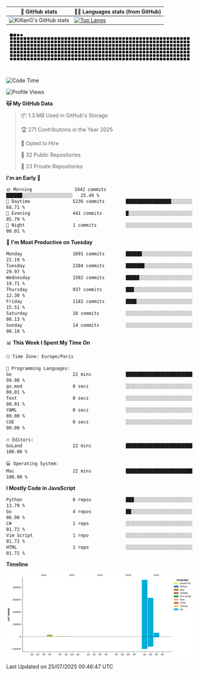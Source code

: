 | 🌚 GitHub stats | 👨‍💻 Languages stats (from GitHub) |
|-----------------|--------------------|
| ![KillianG's GitHub stats](https://github-readme-stats.vercel.app/api?username=KillianG&count_private=true&show_icons=true&theme=dark) | [![Top Langs](https://github-readme-stats.vercel.app/api/top-langs/?username=KillianG&layout=compact&theme=dark&hide=HTML)](https://github.com/anuraghazra/github-readme-stats) |

![github-contributions-snake](https://raw.githubusercontent.com/KillianG/KillianG/refs/heads/output/github-contribution-grid-snake-dark.svg)

<!--START_SECTION:waka-->
![Code Time](http://img.shields.io/badge/Code%20Time-4%20hrs%2034%20mins-blue)

![Profile Views](http://img.shields.io/badge/Profile%20Views-122-blue)

**🐱 My GitHub Data** 

> 📦 1.3 MB Used in GitHub's Storage 
 > 
> 🏆 271 Contributions in the Year 2025
 > 
> 💼 Opted to Hire
 > 
> 📜 32 Public Repositories 
 > 
> 🔑 23 Private Repositories 
 > 
**I'm an Early 🐤** 

```text
🌞 Morning                1942 commits        ██████░░░░░░░░░░░░░░░░░░░   25.49 % 
🌆 Daytime                5236 commits        █████████████████░░░░░░░░   68.71 % 
🌃 Evening                441 commits         █░░░░░░░░░░░░░░░░░░░░░░░░   05.79 % 
🌙 Night                  1 commits           ░░░░░░░░░░░░░░░░░░░░░░░░░   00.01 % 
```
📅 **I'm Most Productive on Tuesday** 

```text
Monday                   1691 commits        ██████░░░░░░░░░░░░░░░░░░░   22.19 % 
Tuesday                  2284 commits        ███████░░░░░░░░░░░░░░░░░░   29.97 % 
Wednesday                1502 commits        █████░░░░░░░░░░░░░░░░░░░░   19.71 % 
Thursday                 937 commits         ███░░░░░░░░░░░░░░░░░░░░░░   12.30 % 
Friday                   1182 commits        ████░░░░░░░░░░░░░░░░░░░░░   15.51 % 
Saturday                 10 commits          ░░░░░░░░░░░░░░░░░░░░░░░░░   00.13 % 
Sunday                   14 commits          ░░░░░░░░░░░░░░░░░░░░░░░░░   00.18 % 
```


📊 **This Week I Spent My Time On** 

```text
🕑︎ Time Zone: Europe/Paris

💬 Programming Languages: 
Go                       22 mins             █████████████████████████   99.98 % 
go.mod                   0 secs              ░░░░░░░░░░░░░░░░░░░░░░░░░   00.01 % 
Text                     0 secs              ░░░░░░░░░░░░░░░░░░░░░░░░░   00.01 % 
YAML                     0 secs              ░░░░░░░░░░░░░░░░░░░░░░░░░   00.00 % 
CUE                      0 secs              ░░░░░░░░░░░░░░░░░░░░░░░░░   00.00 % 

🔥 Editors: 
GoLand                   22 mins             █████████████████████████   100.00 % 

💻 Operating System: 
Mac                      22 mins             █████████████████████████   100.00 % 
```

**I Mostly Code in JavaScript** 

```text
Python                   8 repos             ███░░░░░░░░░░░░░░░░░░░░░░   13.79 % 
Go                       4 repos             ██░░░░░░░░░░░░░░░░░░░░░░░   06.90 % 
C#                       1 repo              ░░░░░░░░░░░░░░░░░░░░░░░░░   01.72 % 
Vim Script               1 repo              ░░░░░░░░░░░░░░░░░░░░░░░░░   01.72 % 
HTML                     1 repo              ░░░░░░░░░░░░░░░░░░░░░░░░░   01.72 % 
```



**Timeline**

![Lines of Code chart](https://raw.githubusercontent.com/KillianG/KillianG/master/assets/bar_graph.png)


 Last Updated on 25/07/2025 00:46:47 UTC
<!--END_SECTION:waka-->
